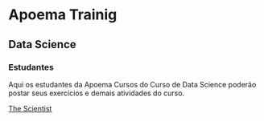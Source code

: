 # Apoema Trainig

## Data Science

### Estudantes

Aqui os estudantes da Apoema Cursos do Curso de Data Science poderão postar seus exercícios e demais atividades do curso.


[The Scientist](http://www.thescientist.com.br)

